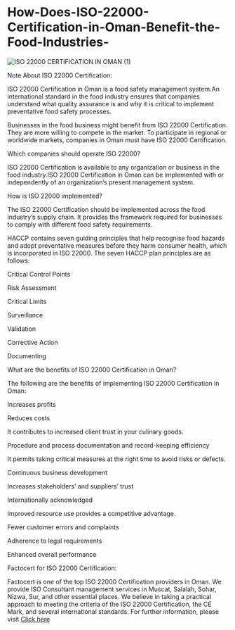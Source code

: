 # How-Does-ISO-22000-Certification-in-Oman-Benefit-the-Food-Industries-

![ISO 22000 CERTIFICATION IN OMAN (1)](https://user-images.githubusercontent.com/89084770/196342307-227c3bc7-2a88-4c3e-9b25-ce9da0756352.png)

Note About ISO 22000 Certification:

ISO 22000 Certification in Oman is a food safety management system.An international standard in the food industry ensures that companies understand what quality assurance is and why it is critical to implement preventative food safety processes.

Businesses in the food business might benefit from ISO 22000 Certification. They are more willing to compete in the market. To participate in regional or worldwide markets, companies in Oman must have ISO 22000 Certification.

Which companies should operate ISO 22000?

ISO 22000 Certification is available to any organization or business in the food industry.ISO 22000 Certification in Oman can be implemented with or independently of an organization’s present management system.

How is ISO 22000 implemented?

The ISO 22000 Certification should be implemented across the food industry’s supply chain. It provides the framework required for businesses to comply with different food safety requirements.

HACCP contains seven guiding principles that help recognise food hazards and adopt preventative measures before they harm consumer health, which is incorporated in ISO 22000. The seven HACCP plan principles are as follows:

Critical Control Points

Risk Assessment

Critical Limits

Surveillance

Validation

Corrective Action

Documenting

What are the benefits of ISO 22000 Certification in Oman?

The following are the benefits of implementing ISO 22000 Certification in Oman:

Increases profits

Reduces costs

It contributes to increased client trust in your culinary goods.

Procedure and process documentation and record-keeping efficiency

It permits taking critical measures at the right time to avoid risks or defects.

Continuous business development

Increases stakeholders’ and suppliers’ trust

Internationally acknowledged

Improved resource use provides a competitive advantage.

Fewer customer errors and complaints

Adherence to legal requirements

Enhanced overall performance

Factocert for ISO 22000 Certification:

Factocert is one of the top ISO 22000 Certification providers in Oman. We provide ISO Consultant management services in Muscat, Salalah, Sohar, Nizwa, Sur, and other essential places. We believe in taking a practical approach to meeting the criteria of the ISO 22000 Certification, the CE Mark, and several international standards. For further information, please visit <a href="https://factocert.com/oman/iso-22000-certification-in-oman/">Click here </a>
